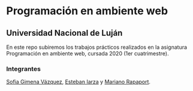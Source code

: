 # Programación en ambiente web 
## Universidad Nacional de Luján

En este repo subiremos los trabajos prácticos realizados en la asignatura Programación en ambiente web,
cursada 2020 (1er cuatrimestre).

### Integrantes
[Sofia Gimena Vázquez](https://github.com/Sofiavaz/), [Esteban Iarza](https://github.com/iarzaesteban)
y [Mariano Rapaport](https://github.com/marianorapa/).
